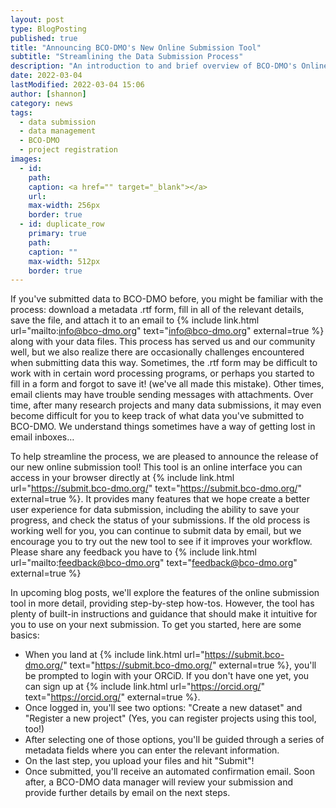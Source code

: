 ```yaml
---
layout: post
type: BlogPosting
published: true
title: "Announcing BCO-DMO's New Online Submission Tool"
subtitle: "Streamlining the Data Submission Process"
description: "An introduction to and brief overview of BCO-DMO's Online Data Submission Tool"
date: 2022-03-04
lastModified: 2022-03-04 15:06
author: [shannon]
category: news
tags: 
  - data submission
  - data management
  - BCO-DMO
  - project registration
images:
  - id: 
    path: 
    caption: <a href="" target="_blank"></a>
    url: 
    max-width: 256px
    border: true
  - id: duplicate_row
    primary: true
    path: 
    caption: ""
    max-width: 512px
    border: true
---
```


If you've submitted data to BCO-DMO before, you might be familiar with the process: download a metadata .rtf form, fill in all of the relevant details, save the file, and attach it to an email to {% include link.html url="mailto:info@bco-dmo.org" text="info@bco-dmo.org" external=true %} along with your data files. This process has served us and our community well, but we also realize there are occasionally challenges encountered when submitting data this way. Sometimes, the .rtf form may be difficult to work with in certain word processing programs, or perhaps you started to fill in a form and forgot to save it! (we've all made this mistake). Other times, email clients may have trouble sending messages with attachments. Over time, after many research projects and many data submissions, it may even become difficult for you to keep track of what data you've submitted to BCO-DMO. We understand things sometimes have a way of getting lost in email inboxes…

To help streamline the process, we are pleased to announce the release of our new online submission tool! This tool is an online interface you can access in your browser directly at {% include link.html url="https://submit.bco-dmo.org/" text="https://submit.bco-dmo.org/" external=true %}. It provides many features that we hope create a better user experience for data submission, including the ability to save your progress,  and check the status of your submissions. If the old process is working well for you, you can continue to submit data by email, but we encourage you to try out the new tool to see if it improves your workflow. Please share any feedback you have to {% include link.html url="mailto:feedback@bco-dmo.org" text="feedback@bco-dmo.org" external=true %}

In upcoming blog posts, we'll explore the features of the online submission tool in more detail, providing step-by-step how-tos. However, the tool has plenty of built-in instructions and guidance that should make it intuitive for you to use on your next submission. To get you started, here are some basics:
- When you land at {% include link.html url="https://submit.bco-dmo.org/" text="https://submit.bco-dmo.org/" external=true %}, you'll be prompted to login with your ORCiD. If you don't have one yet, you can sign up at {% include link.html url="https://orcid.org/" text="https://orcid.org/" external=true %}.
- Once logged in, you'll see two options: "Create a new dataset" and "Register a new project" (Yes, you can register projects using this tool, too!)
- After selecting one of those options, you'll be guided through a series of metadata fields where you can enter the relevant information.
- On the last step, you upload your files and hit "Submit"!
- Once submitted, you'll receive an automated confirmation email. Soon after, a BCO-DMO data manager will review your submission and provide further details by email on the next steps. 
